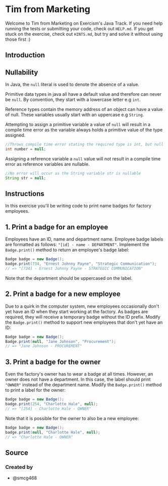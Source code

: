 # Tim from Marketing

Welcome to Tim from Marketing on Exercism's Java Track.
If you need help running the tests or submitting your code, check out `HELP.md`.
If you get stuck on the exercise, check out `HINTS.md`, but try and solve it without using those first :)

## Introduction

## Nullability

In Java, the `null` literal is used to denote the absence of a value.

Primitive data types in java all have a default value and therefore can never be `null`.
By convention, they start with a lowercase letter e.g `int`.

Reference types contain the memory address of an object can have a value of null.
These variables usually start with an uppercase e.g `String`.

Attempting to assign a primitive variable a value of `null` will result in a compile time error as the variable always holds a primitive value of the type
assigned.

```java
//Throws compile time error stating the required type is int, but null was provided
int number = null;
```

Assigning a reference variable a `null` value will not result in a compile time error as reference variables are nullable.

```java
//No error will occur as the String variable str is nullable
String str = null;
```

## Instructions

In this exercise you'll be writing code to print name badges for factory employees.

## 1. Print a badge for an employee

Employees have an ID, name and department name. Employee badge labels are formatted as follows: `"[id] - name - DEPARTMENT"`.
Implement the `Badge.print()` method to return an employee's badge label:

```java
Badge badge = new Badge();
badge.print(734, "Ernest Johnny Payne", "Strategic Communication");
// => "[734] - Ernest Johnny Payne - STRATEGIC COMMUNICATION"
```

Note that the department should be uppercased on the label.

## 2. Print a badge for a new employee

Due to a quirk in the computer system, new employees occasionally don't yet have an ID when they start working at the factory.
As badges are required, they will receive a temporary badge without the ID prefix. Modify the `Badge.print()` method to support new employees that don't yet
have an ID:

```java
Badge badge = new Badge();
Badge.print(null, "Jane Johnson", "Procurement");
// => "Jane Johnson - PROCUREMENT"
```

## 3. Print a badge for the owner

Even the factory's owner has to wear a badge at all times.
However, an owner does not have a department. In this case, the label should print `"OWNER"` instead of the department name.
Modify the `Badge.print()` method to print a label for the owner:

```java
Badge badge = new Badge();
badge.print(254, "Charlotte Hale", null);
// => "[254] - Charlotte Hale - OWNER"
```

Note that it is possible for the owner to also be a new employee:

```java
Badge badge = new Badge();
badge.print(null, "Charlotte Hale", null);
// => "Charlotte Hale - OWNER"
```

## Source

### Created by

- @smcg468